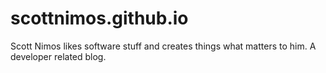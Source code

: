 # scottnimos.github.io
Scott Nimos likes software stuff and creates things what matters to him. A developer related blog. 
